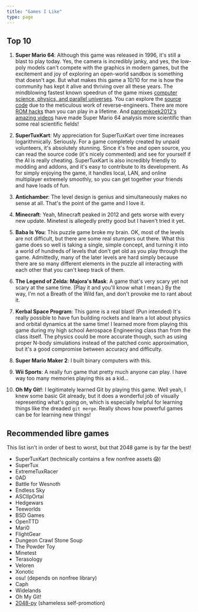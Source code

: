 ```yaml
---
title: "Games I Like"
type: page
---
```



## Top 10

1. **Super Mario 64**: Although this game was released in 1996, it's still a blast to play today. Yes, the camera is incredibly janky, and yes, the low-poly models can't compete with the graphics in modern games, but the excitement and joy of exploring an open-world sandbox is something that doesn't age. But what makes this game a 10/10 for me is how the community has kept it alive and thriving over all these years. The mindblowing fastest known speedrun of the game mixes [computer science, physics, and parallel universes](https://www.youtube.com/watch?v=iUt840BUOYA). You can explore the [source code](https://github.com/n64decomp/sm64) due to the meticulous work of reverse-engineers. There are more [ROM hacks](https://sm64romhacks.com/) than you can play in a lifetime. And [pannenkoek2012's amazing videos](https://www.youtube.com/channel/UCMm211NGh4Ls5SAMZJF7E8A) have made Super Mario 64 analysis more scientific than some real scientific fields!

2. **SuperTuxKart**: My appreciation for SuperTuxKart over time increases logarithmically. Seriously. For a game completely created by unpaid volunteers, it's absolutely stunning. Since it's free and open source, you can read the source code (it's nicely commented) and see for yourself if the AI is really cheating. SuperTuxKart is also incredibly friendly to modding and addons, and it's easy to contribute to its development. As for simply enjoying the game, it handles local, LAN, and online multiplayer extremely smoothly, so you can get together your friends and have loads of fun.

3. **Antichamber**: The level design is genius and simultaneously makes no sense at all. That's the point of the game and I love it.

4. **Minecraft**: Yeah, Minecraft peaked in 2012 and gets worse with every new update. Minetest is allegedly pretty good but I haven't tried it yet.

5. **Baba Is You**: This puzzle game broke my brain. OK, most of the levels are not difficult, but there are some real stumpers out there. What this game does so well is taking a single, simple concept, and turning it into a world of hundreds of levels that don't get old as you play through the game. Admittedly, many of the later levels are hard simply because there are so many different elements in the puzzle all interacting with each other that you can't keep track of them.

6. **The Legend of Zelda: Majora's Mask**: A game that's very scary yet not scary at the same time. (Play it and you'll know what I mean.) By the way, I'm not a Breath of the Wild fan, and don't provoke me to rant about it.

7. **Kerbal Space Program**: This game is a real blast! (Pun intended) It's really possible to have fun building rockets and learn a lot about physics and orbital dynamics at the same time! I learned more from playing this game during my high school Aerospace Engineering class than from the class itself. The physics could be more accurate though, such as using proper N-body simulations instead of the patched conic approximation, but it's a good compromise between accuracy and difficulty.

8. **Super Mario Maker 2**: I built binary computers with this.

9. **Wii Sports**: A really fun game that pretty much anyone can play. I have way too many memories playing this as a kid...

10. **Oh My Git!**: I legitimately learned Git by playing this game. Well yeah, I knew some basic Git already, but it does a wonderful job of visually representing what's going on, which is especially helpful for learning things like the dreaded `git merge`. Really shows how powerful games can be for learning new things!


## Recommended libre games

This list isn't in order of best to worst, but that 2048 game is by far the best!

- SuperTuxKart (technically contains a few nonfree assets 😱)
- SuperTux
- ExtremeTuxRacer
- 0AD
- Battle for Wesnoth
- Endless Sky
- ASCIIpOrtal
- Hedgewars
- Teeworlds
- BSD Games
- OpenTTD
- Mari0
- FlightGear
- Dungeon Crawl Stone Soup
- The Powder Toy
- Minetest
- Terasology
- Veloren
- Xonotic
- osu! (depends on nonfree library)
- Caph
- Widelands
- Oh My Git!
- [2048-py](https://codeberg.org/LadueCS/2048) (shameless self-promotion)
